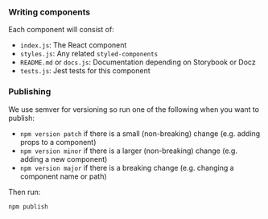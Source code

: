 

### Writing components

Each component will consist of:

- `index.js`: The React component
- `styles.js`: Any related `styled-components`
- `README.md` or `docs.js`: Documentation depending on Storybook or Docz
- `tests.js`: Jest tests for this component

### Publishing

We use semver for versioning so run one of the following when you want to publish:

- `npm version patch` if there is a small (non-breaking) change (e.g. adding props to a component)
- `npm version minor` if there is a larger (non-breaking) change (e.g. adding a new component)
- `npm version major` if there is a breaking change (e.g. changing a component name or path)

Then run:

`npm publish`
